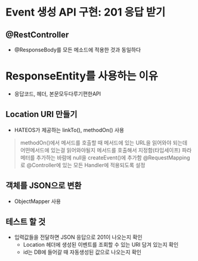 # Event 생성 API 구현: 201 응답 받기
## @RestController
 - @ResponseBody를 모든 메소드에 적용한 것과 동일하다

# ResponseEntity를 사용하는 이유
 - 응답코드, 헤더, 본문모두다루기편한API

## Location URI 만들기
- HATEOS가 제공하는 linkTo(), methodOn() 사용

> methodOn()에서 메서드를 호출할 때 메서드에 있는 URL을 읽어와야 되는데 어떤메서드에 있는걸 읽어와야될지 메서드를 호출해서 지정함(타입세이프)
파라메터를 추가하는 바람에 null을 createEvent()에 추가함 @RequestMapping로 @Controller에 있는 모든 Handler에 적용되도록 설정

## 객체를 JSON으로 변환
 - ObjectMapper 사용

## 테스트 할 것
 - 입력값들을 전달하면 JSON 응답으로 201이 나오는지 확인
   - Location 헤더에 생성된 이벤트를 조회할 수 있는 URI 담겨 있는지 확인
   - id는 DB에 들어갈 때 자동생성된 값으로 나오는지 확인
